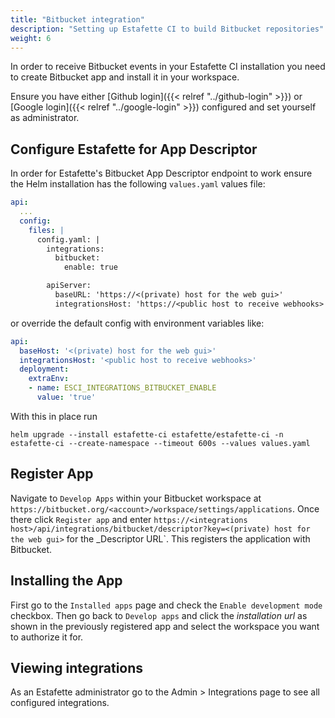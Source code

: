 ```yaml
---
title: "Bitbucket integration"
description: "Setting up Estafette CI to build Bitbucket repositories"
weight: 6
---
```


In order to receive Bitbucket events in your Estafette CI installation you need to create Bitbucket app and install it in your workspace.

Ensure you have either [Github login]({{< relref "../github-login" >}}) or [Google login]({{< relref "../google-login" >}}) configured and set yourself as administrator.

## Configure Estafette for App Descriptor

In order for Estafette's Bitbucket App Descriptor endpoint to work ensure the Helm installation has the following `values.yaml` values file:

```yaml
api:
  ...
  config:
    files: |
      config.yaml: |
        integrations:
          bitbucket:
            enable: true

        apiServer:
          baseURL: 'https://<(private) host for the web gui>'
          integrationsHost: 'https://<public host to receive webhooks>'
```

or override the default config with environment variables like:

```yaml
api:
  baseHost: '<(private) host for the web gui>'
  integrationsHost: '<public host to receive webhooks>'
  deployment:
    extraEnv:
    - name: ESCI_INTEGRATIONS_BITBUCKET_ENABLE
      value: 'true'
```

With this in place run

```
helm upgrade --install estafette-ci estafette/estafette-ci -n estafette-ci --create-namespace --timeout 600s --values values.yaml
```

## Register App

Navigate to `Develop Apps` within your Bitbucket workspace at `https://bitbucket.org/<account>/workspace/settings/applications`. Once there click `Register app` and enter `https://<integrations host>/api/integrations/bitbucket/descriptor?key=<(private) host for the web gui>` for the _Descriptor URL`. This registers the application with Bitbucket.

## Installing the App

First go to the `Installed apps` page and check the `Enable development mode` checkbox. Then go back to `Develop apps` and click the _installation url_ as shown in the previously registered app and select the workspace you want to authorize it for.

## Viewing integrations

As an Estafette administrator go to the Admin > Integrations page to see all configured integrations.